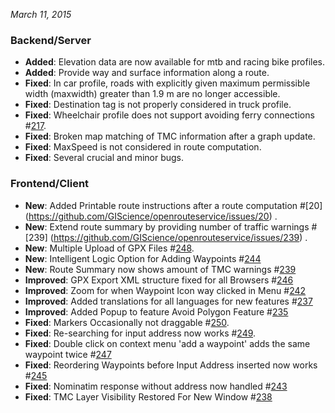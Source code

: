 *March 11, 2015*

### Backend/Server
- **Added**: Elevation data are now available for mtb and racing bike profiles.
- **Added**: Provide way and surface information along a route.
- **Fixed**: In car profile, roads with explicitly given maximum permissible width (maxwidth) greater than 1.9 m are no longer accessible. 
- **Fixed**: Destination tag is not properly considered in truck profile.
- **Fixed**: Wheelchair profile does not support avoiding ferry connections #[217](https://github.com/GIScience/openrouteservice/issues/217).
- **Fixed**: Broken map matching of TMC information after a graph update.
- **Fixed**: MaxSpeed is not considered in route computation.
- **Fixed**: Several crucial and minor bugs.

### Frontend/Client 

-  **New**: Added Printable route instructions after a route computation #[20] (https://github.com/GIScience/openrouteservice/issues/20) .
-  **New**: Extend route summary by providing number of traffic warnings #[239] (https://github.com/GIScience/openrouteservice/issues/239) .
-  **New**: Multiple Upload of GPX Files #[248](https://github.com/GIScience/openrouteservice/issues/248).
-  **New**: Intelligent Logic Option for Adding Waypoints #[244](https://github.com/GIScience/openrouteservice/issues/244)
-  **New**: Route Summary now shows amount of TMC warnings #[239](https://github.com/GIScience/openrouteservice/issues/239)
-  **Improved**: GPX Export XML structure fixed for all Browsers #[246](https://github.com/GIScience/openrouteservice/issues/246)
-  **Improved**: Zoom for when Waypoint Icon way clicked in Menu #[242](https://github.com/GIScience/openrouteservice/issues/242)
-  **Improved**: Added translations for all languages for new features #[237](https://github.com/GIScience/openrouteservice/issues/237)
-  **Improved**: Added Popup to feature Avoid Polygon Feature #[235](https://github.com/GIScience/openrouteservice/issues/235)
-  **Fixed**: Markers Occasionally not draggable #[250](https://github.com/GIScience/openrouteservice/issues/250).
-  **Fixed**: Re-searching for input address now works #[249](https://github.com/GIScience/openrouteservice/issues/249).
-  **Fixed**: Double click on context menu 'add a waypoint' adds the same waypoint twice #[247](https://github.com/GIScience/openrouteservice/issues/247)
-  **Fixed**: Reordering Waypoints before Input Address inserted now works #[245](https://github.com/GIScience/openrouteservice/issues/245)
-  **Fixed**: Nominatim response without address now handled #[243](https://github.com/GIScience/openrouteservice/issues/243)
-  **Fixed**: TMC Layer Visibility Restored For New Window #[238](https://github.com/GIScience/openrouteservice/issues/238)








